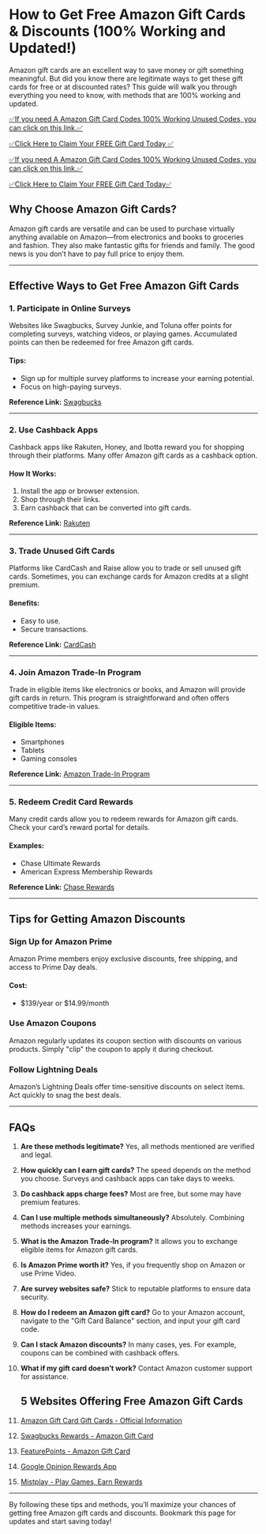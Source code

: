 # How to Get Free Amazon Gift Cards & Discounts (100% Working and Updated!)

Amazon gift cards are an excellent way to save money or gift something meaningful. But did you know there are legitimate ways to get these gift cards for free or at discounted rates? This guide will walk you through everything you need to know, with methods that are 100% working and updated.

[✅If you need A Amazon Gift Card Codes 100% Working Unused Codes, you can click on this link.✅](https://dmfarid.com/allgiftcard/)

[✅Click Here to Claim Your FREE Gift Card Today ✅](https://dmfarid.com/allgiftcard/)

[✅If you need A Amazon Gift Card Codes 100% Working Unused Codes, you can click on this link.✅](https://dmfarid.com/allgiftcard/)

[✅Click Here to Claim Your FREE Gift Card Today✅](https://dmfarid.com/allgiftcard/)

## Why Choose Amazon Gift Cards?
Amazon gift cards are versatile and can be used to purchase virtually anything available on Amazon—from electronics and books to groceries and fashion. They also make fantastic gifts for friends and family. The good news is you don’t have to pay full price to enjoy them.

---

## Effective Ways to Get Free Amazon Gift Cards

### 1. **Participate in Online Surveys**
Websites like Swagbucks, Survey Junkie, and Toluna offer points for completing surveys, watching videos, or playing games. Accumulated points can then be redeemed for free Amazon gift cards.

#### Tips:
- Sign up for multiple survey platforms to increase your earning potential.
- Focus on high-paying surveys.

**Reference Link:** [Swagbucks](https://dmfarid.com/allgiftcard/)

---

### 2. **Use Cashback Apps**
Cashback apps like Rakuten, Honey, and Ibotta reward you for shopping through their platforms. Many offer Amazon gift cards as a cashback option.

#### How It Works:
1. Install the app or browser extension.
2. Shop through their links.
3. Earn cashback that can be converted into gift cards.

**Reference Link:** [Rakuten](https://dmfarid.com/allgiftcard/)

---

### 3. **Trade Unused Gift Cards**
Platforms like CardCash and Raise allow you to trade or sell unused gift cards. Sometimes, you can exchange cards for Amazon credits at a slight premium.

#### Benefits:
- Easy to use.
- Secure transactions.

**Reference Link:** [CardCash](https://dmfarid.com/allgiftcard/)

---

### 4. **Join Amazon Trade-In Program**
Trade in eligible items like electronics or books, and Amazon will provide gift cards in return. This program is straightforward and often offers competitive trade-in values.

#### Eligible Items:
- Smartphones
- Tablets
- Gaming consoles

**Reference Link:** [Amazon Trade-In Program](https://dmfarid.com/allgiftcard/)

---

### 5. **Redeem Credit Card Rewards**
Many credit cards allow you to redeem rewards for Amazon gift cards. Check your card’s reward portal for details.

#### Examples:
- Chase Ultimate Rewards
- American Express Membership Rewards

**Reference Link:** [Chase Rewards](https://dmfarid.com/allgiftcard/)

---

## Tips for Getting Amazon Discounts

### **Sign Up for Amazon Prime**
Amazon Prime members enjoy exclusive discounts, free shipping, and access to Prime Day deals.

#### Cost:
- $139/year or $14.99/month

### **Use Amazon Coupons**
Amazon regularly updates its coupon section with discounts on various products. Simply "clip" the coupon to apply it during checkout.

### **Follow Lightning Deals**
Amazon’s Lightning Deals offer time-sensitive discounts on select items. Act quickly to snag the best deals.

---

## FAQs

1. **Are these methods legitimate?**
   Yes, all methods mentioned are verified and legal.

2. **How quickly can I earn gift cards?**
   The speed depends on the method you choose. Surveys and cashback apps can take days to weeks.

3. **Do cashback apps charge fees?**
   Most are free, but some may have premium features.

4. **Can I use multiple methods simultaneously?**
   Absolutely. Combining methods increases your earnings.

5. **What is the Amazon Trade-In program?**
   It allows you to exchange eligible items for Amazon gift cards.

6. **Is Amazon Prime worth it?**
   Yes, if you frequently shop on Amazon or use Prime Video.

7. **Are survey websites safe?**
   Stick to reputable platforms to ensure data security.

8. **How do I redeem an Amazon gift card?**
   Go to your Amazon account, navigate to the "Gift Card Balance" section, and input your gift card code.

9. **Can I stack Amazon discounts?**
   In many cases, yes. For example, coupons can be combined with cashback offers.

10. **What if my gift card doesn’t work?**
    Contact Amazon customer support for assistance.

    ## 5 Websites Offering Free Amazon Gift Cards

1. [Amazon Gift Card Gift Cards - Official Information](https://dmfarid.com/allgiftcard/)
2. [Swagbucks Rewards - Amazon Gift Card](https://dmfarid.com/allgiftcard/)
3. [FeaturePoints - Amazon Gift Card](https://dmfarid.com/amazon-free-gift-card/)
4. [Google Opinion Rewards App](https://dmfarid.com/amazon-free-gift-card/)
5. [Mistplay - Play Games, Earn Rewards](https://dmfarid.com/amazon-free-gift-card/)

---

By following these tips and methods, you’ll maximize your chances of getting free Amazon gift cards and discounts. Bookmark this page for updates and start saving today!

